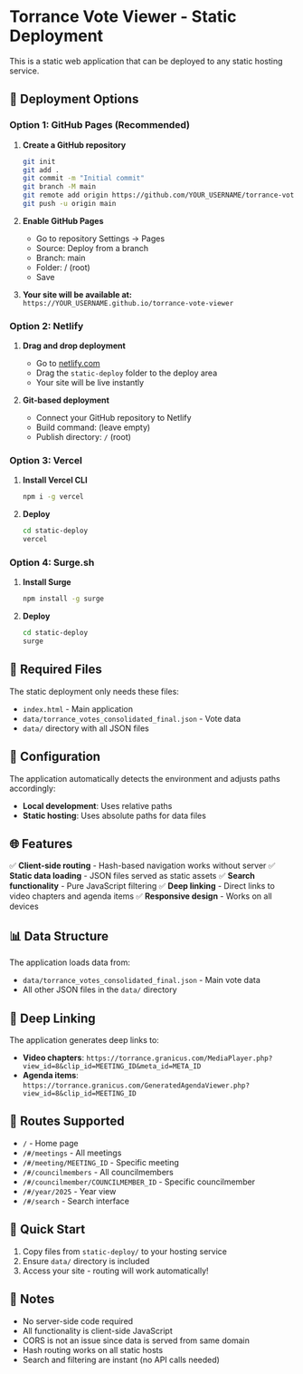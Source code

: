 # Torrance Vote Viewer - Static Deployment

This is a static web application that can be deployed to any static hosting service.

## 🚀 Deployment Options

### Option 1: GitHub Pages (Recommended)

1. **Create a GitHub repository**
   ```bash
   git init
   git add .
   git commit -m "Initial commit"
   git branch -M main
   git remote add origin https://github.com/YOUR_USERNAME/torrance-vote-viewer.git
   git push -u origin main
   ```

2. **Enable GitHub Pages**
   - Go to repository Settings → Pages
   - Source: Deploy from a branch
   - Branch: main
   - Folder: / (root)
   - Save

3. **Your site will be available at:**
   `https://YOUR_USERNAME.github.io/torrance-vote-viewer`

### Option 2: Netlify

1. **Drag and drop deployment**
   - Go to [netlify.com](https://netlify.com)
   - Drag the `static-deploy` folder to the deploy area
   - Your site will be live instantly

2. **Git-based deployment**
   - Connect your GitHub repository to Netlify
   - Build command: (leave empty)
   - Publish directory: `/` (root)

### Option 3: Vercel

1. **Install Vercel CLI**
   ```bash
   npm i -g vercel
   ```

2. **Deploy**
   ```bash
   cd static-deploy
   vercel
   ```

### Option 4: Surge.sh

1. **Install Surge**
   ```bash
   npm install -g surge
   ```

2. **Deploy**
   ```bash
   cd static-deploy
   surge
   ```

## 📁 Required Files

The static deployment only needs these files:
- `index.html` - Main application
- `data/torrance_votes_consolidated_final.json` - Vote data
- `data/` directory with all JSON files

## 🔧 Configuration

The application automatically detects the environment and adjusts paths accordingly:
- **Local development**: Uses relative paths
- **Static hosting**: Uses absolute paths for data files

## 🌐 Features

✅ **Client-side routing** - Hash-based navigation works without server
✅ **Static data loading** - JSON files served as static assets
✅ **Search functionality** - Pure JavaScript filtering
✅ **Deep linking** - Direct links to video chapters and agenda items
✅ **Responsive design** - Works on all devices

## 📊 Data Structure

The application loads data from:
- `data/torrance_votes_consolidated_final.json` - Main vote data
- All other JSON files in the `data/` directory

## 🔗 Deep Linking

The application generates deep links to:
- **Video chapters**: `https://torrance.granicus.com/MediaPlayer.php?view_id=8&clip_id=MEETING_ID&meta_id=META_ID`
- **Agenda items**: `https://torrance.granicus.com/GeneratedAgendaViewer.php?view_id=8&clip_id=MEETING_ID`

## 🎯 Routes Supported

- `/` - Home page
- `/#/meetings` - All meetings
- `/#/meeting/MEETING_ID` - Specific meeting
- `/#/councilmembers` - All councilmembers
- `/#/councilmember/COUNCILMEMBER_ID` - Specific councilmember
- `/#/year/2025` - Year view
- `/#/search` - Search interface

## 🚀 Quick Start

1. Copy files from `static-deploy/` to your hosting service
2. Ensure `data/` directory is included
3. Access your site - routing will work automatically!

## 📝 Notes

- No server-side code required
- All functionality is client-side JavaScript
- CORS is not an issue since data is served from same domain
- Hash routing works on all static hosts
- Search and filtering are instant (no API calls needed)
